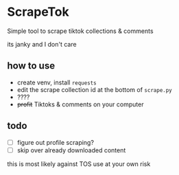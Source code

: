 # ScrapeTok

Simple tool to scrape tiktok collections & comments

its janky and I don't care

## how to use
+ create venv, install `requests`
+ edit the scrape collection id at the bottom of `scrape.py`
+ ????
+ ~~profit~~ Tiktoks & comments on your computer

## todo
+ [ ] figure out profile scraping?
+ [ ] skip over already downloaded content

this is most likely against TOS use at your own risk
